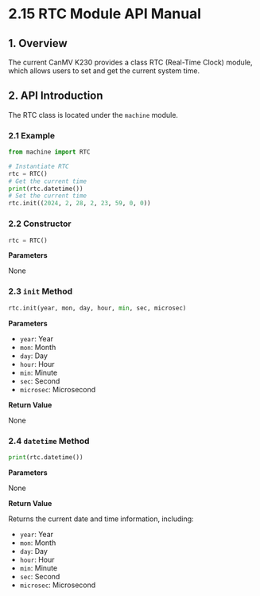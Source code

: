 # 2.15 RTC Module API Manual

## 1. Overview

The current CanMV K230 provides a class RTC (Real-Time Clock) module, which allows users to set and get the current system time.

## 2. API Introduction

The RTC class is located under the `machine` module.

### 2.1 Example

```python
from machine import RTC

# Instantiate RTC
rtc = RTC()
# Get the current time
print(rtc.datetime())
# Set the current time
rtc.init((2024, 2, 28, 2, 23, 59, 0, 0))
```

### 2.2 Constructor

```python
rtc = RTC()
```

**Parameters**

None

### 2.3 `init` Method

```python
rtc.init(year, mon, day, hour, min, sec, microsec)
```

**Parameters**

- `year`: Year
- `mon`: Month
- `day`: Day
- `hour`: Hour
- `min`: Minute
- `sec`: Second
- `microsec`: Microsecond

**Return Value**

None

### 2.4 `datetime` Method

```python
print(rtc.datetime())
```

**Parameters**

None

**Return Value**

Returns the current date and time information, including:

- `year`: Year
- `mon`: Month
- `day`: Day
- `hour`: Hour
- `min`: Minute
- `sec`: Second
- `microsec`: Microsecond
